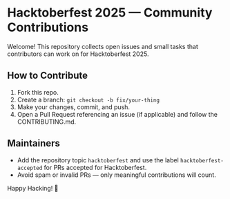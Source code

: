 # Hacktoberfest 2025 — Community Contributions

Welcome! This repository collects open issues and small tasks that contributors can work on for Hacktoberfest 2025.

## How to Contribute
1. Fork this repo.
2. Create a branch: `git checkout -b fix/your-thing`
3. Make your changes, commit, and push.
4. Open a Pull Request referencing an issue (if applicable) and follow the CONTRIBUTING.md.

## Maintainers
- Add the repository topic `hacktoberfest` and use the label `hacktoberfest-accepted` for PRs accepted for Hacktoberfest.
- Avoid spam or invalid PRs — only meaningful contributions will count.

Happy Hacking! 🎉
